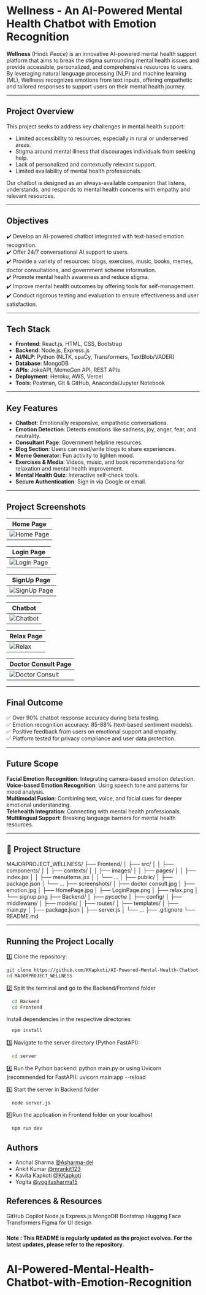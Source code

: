
# Wellness - An AI-Powered Mental Health Chatbot with Emotion Recognition

**Wellness** (Hindi: *Peace*) is an innovative AI-powered mental health support platform that aims to break the stigma surrounding mental health issues and provide accessible, personalized, and comprehensive resources to users. By leveraging natural language processing (NLP) and machine learning (ML), Wellness recognizes emotions from text inputs, offering empathetic and tailored responses to support users on their mental health journey.

---

## Project Overview

This project seeks to address key challenges in mental health support:

- Limited accessibility to resources, especially in rural or underserved areas.
- Stigma around mental illness that discourages individuals from seeking help.
- Lack of personalized and contextually relevant support.
- Limited availability of mental health professionals.

Our chatbot is designed as an always-available companion that listens, understands, and responds to mental health concerns with empathy and relevant resources.

---

## Objectives

✔️ Develop an AI-powered chatbot integrated with text-based emotion recognition.  
✔️ Offer 24/7 conversational AI support to users.  
✔️ Provide a variety of resources: blogs, exercises, music, books, memes, doctor consultations, and government scheme information.  
✔️ Promote mental health awareness and reduce stigma.  
✔️ Improve mental health outcomes by offering tools for self-management.  
✔️ Conduct rigorous testing and evaluation to ensure effectiveness and user satisfaction.

---

## Tech Stack

- **Frontend**: React.js, HTML, CSS, Bootstrap  
- **Backend**: Node.js, Express.js  
- **AI/NLP**: Python (NLTK, spaCy, Transformers, TextBlob/VADER)  
- **Database**: MongoDB  
- **APIs**: JokeAPI, MemeGen API, REST APIs  
- **Deployment**: Heroku, AWS, Vercel  
- **Tools**: Postman, Git & GitHub, Anaconda/Jupyter Notebook

---

## Key Features

- **Chatbot**: Emotionally responsive, empathetic conversations.  
- **Emotion Detection**: Detects emotions like sadness, joy, anger, fear, and neutrality.  
- **Consultant Page**: Government helpline resources.  
- **Blog Section**: Users can read/write blogs to share experiences.  
- **Meme Generator**: Fun activity to lighten mood.  
- **Exercises & Media**: Videos, music, and book recommendations for relaxation and mental health improvement.  
- **Mental Health Quiz**: Interactive self-check tools.  
- **Secure Authentication**: Sign in via Google or email.

---

## Project Screenshots

| Home Page                                   |
|---------------------------------------------|
| ![Home Page](./screenshots/HomePage.jpg)        |

| Login Page                                 |
|--------------------------------------------|                        
| ![Login Page](./screenshots/LoginPage.jpg) |

| SignUp Page                                 |
|--------------------------------------------|                        
| ![SignUp Page](./screenshots/signup.jpg) |

| Chatbot                                     |
|---------------------------------------------|
| ![Chatbot](./screenshots/emotion.jpg)       |

| Relax Page                            |
|-------------------------------------------------|
| ![Relax](./screenshots/relax.jpg) |

| Doctor Consult Page                                 |
|-----------------------------------------------------|
| ![Doctor Consult](./screenshots/doctorConsult.jpg) |


---

## Final Outcome

✅ Over 90% chatbot response accuracy during beta testing.  
✅ Emotion recognition accuracy: 85-88% (text-based sentiment models).  
✅ Positive feedback from users on emotional support and empathy.  
✅ Platform tested for privacy compliance and user data protection.  

---

##  Future Scope

 **Facial Emotion Recognition**: Integrating camera-based emotion detection.  
 **Voice-based Emotion Recognition**: Using speech tone and patterns for mood analysis.  
 **Multimodal Fusion**: Combining text, voice, and facial cues for deeper emotional understanding.  
 **Telehealth Integration**: Connecting with mental health professionals.  
 **Multilingual Support**: Breaking language barriers for mental health resources.

---

## 📁 Project Structure
MAJORPROJECT_WELLNESS/
├── Frontend/
│ ├── src/
│ │ ├── components/
│ │ ├── contexts/
│ │ ├── images/
│ │ ├── pages/
│ │ ├── index.jsx
│ │ ├── menuItems.jsx
│ │ └── ...
│ ├── public/
│ ├── package.json
│ └── ...
├── screenshots/
│ ├── doctor consult.jpg
│ ├── emotion.jpg
│ ├── HomePage.jpg
│ ├── LoginPage.png
│ ├── relax.png
│ └── signup.png
├── Backend/
│ ├── _pycache_
│ ├── config/
│ ├── middleware/
│ ├── models/
│ ├── routes/
│ ├── templates/
│ ├── main.py
│ ├── package.json
│ ├── server.js
│ └── ...
├── .gitignore
└── README.md


---

## Running the Project Locally

1️⃣ Clone the repository:

```bash
git clone https://github.com/KKapkoti/AI-Powered-Mental-Health-Chatbot-with-Emotion-Recognition.git
cd MAJORPROJECT_WELLNESS
```

2️⃣ Split the terminal and go to the Backend/Frontend folder

```bash
  cd Backend
  cd Frontend
```

Install dependencies in the respective directories
```bash
  npm install
```

3️⃣ Navigate to the server directory (Python FastAPI):
```bash
  cd server
```

4️⃣ Run the Python backend:
python main.py
or using Uvicorn (recommended for FastAPI):
uvicorn main:app --reload

5️⃣ Start the server in Backend folder

```bash
  node server.js
```

6️⃣Run the application in Frontend folder on your localhost

```bash
  npm run dev
```


## Authors
- Anchal Sharma [@Asharma-del](https://github.com/Asharma-del)
- Ankit Kumar [@mrankit123](https://github.com/mrankit123)
- Kavita Kapkoti [@KKapkoti](https://github.com/KKapkoti)
- Yogita [@yogitasharma15](https://github.com/yogitasharma15)


## References & Resources
GitHub Copilot
Node.js
Express.js
MongoDB
Bootstrap
Hugging Face Transformers
Figma for UI design

###

#### Note : This README is regularly updated as the project evolves. For the latest updates, please refer to the repository.

# AI-Powered-Mental-Health-Chatbot-with-Emotion-Recognition
